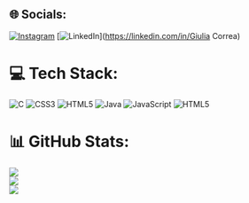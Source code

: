
## 🌐 Socials:
[![Instagram](https://img.shields.io/badge/Instagram-%23E4405F.svg?logo=Instagram&logoColor=white)](https://instagram.com/giulia__correa_) [![LinkedIn](https://img.shields.io/badge/LinkedIn-%230077B5.svg?logo=linkedin&logoColor=white)](https://linkedin.com/in/Giulia Correa) 

# 💻 Tech Stack:
![C](https://img.shields.io/badge/c-%2300599C.svg?style=for-the-badge&logo=c&logoColor=white) ![CSS3](https://img.shields.io/badge/css3-%231572B6.svg?style=for-the-badge&logo=css3&logoColor=white) ![HTML5](https://img.shields.io/badge/html5-%23E34F26.svg?style=for-the-badge&logo=html5&logoColor=white) ![Java](https://img.shields.io/badge/java-%23ED8B00.svg?style=for-the-badge&logo=openjdk&logoColor=white) ![JavaScript](https://img.shields.io/badge/javascript-%23323330.svg?style=for-the-badge&logo=javascript&logoColor=%23F7DF1E) ![HTML5](https://img.shields.io/badge/html5-%23E34F26.svg?style=for-the-badge&logo=html5&logoColor=white)
# 📊 GitHub Stats:
![](https://github-readme-stats.vercel.app/api?username=GiuliaCorrea100&theme=default&hide_border=true&include_all_commits=true&count_private=false)<br/>
![](https://github-readme-streak-stats.herokuapp.com/?user=GiuliaCorrea100&theme=default&hide_border=true)<br/>
![](https://github-readme-stats.vercel.app/api/top-langs/?username=GiuliaCorrea100&theme=default&hide_border=true&include_all_commits=true&count_private=false&layout=compact)
